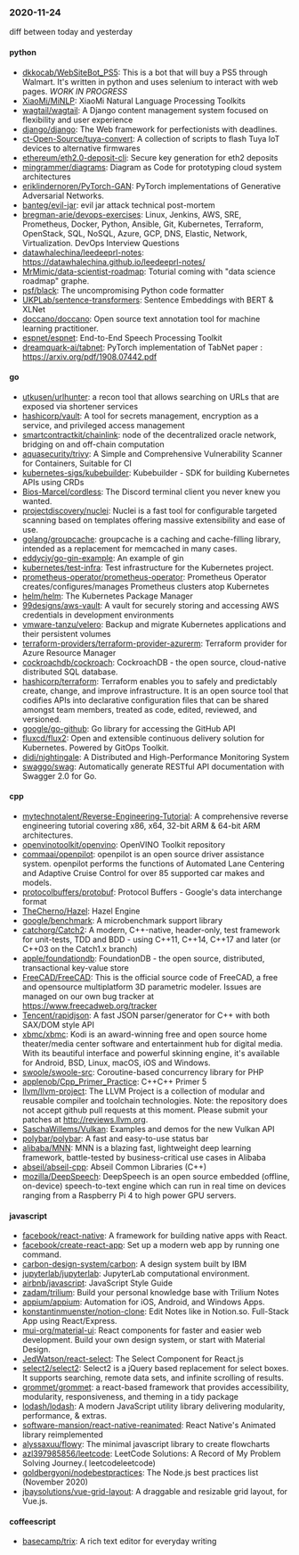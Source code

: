 ### 2020-11-24
diff between today and yesterday

#### python
* [dkkocab/WebSiteBot_PS5](https://github.com/dkkocab/WebSiteBot_PS5): This is a bot that will buy a PS5 through Walmart. It's written in python and uses selenium to interact with web pages. *WORK IN PROGRESS*
* [XiaoMi/MiNLP](https://github.com/XiaoMi/MiNLP): XiaoMi Natural Language Processing Toolkits
* [wagtail/wagtail](https://github.com/wagtail/wagtail): A Django content management system focused on flexibility and user experience
* [django/django](https://github.com/django/django): The Web framework for perfectionists with deadlines.
* [ct-Open-Source/tuya-convert](https://github.com/ct-Open-Source/tuya-convert): A collection of scripts to flash Tuya IoT devices to alternative firmwares
* [ethereum/eth2.0-deposit-cli](https://github.com/ethereum/eth2.0-deposit-cli): Secure key generation for eth2 deposits
* [mingrammer/diagrams](https://github.com/mingrammer/diagrams):  Diagram as Code for prototyping cloud system architectures
* [eriklindernoren/PyTorch-GAN](https://github.com/eriklindernoren/PyTorch-GAN): PyTorch implementations of Generative Adversarial Networks.
* [banteg/evil-jar](https://github.com/banteg/evil-jar): evil jar attack technical post-mortem
* [bregman-arie/devops-exercises](https://github.com/bregman-arie/devops-exercises): Linux, Jenkins, AWS, SRE, Prometheus, Docker, Python, Ansible, Git, Kubernetes, Terraform, OpenStack, SQL, NoSQL, Azure, GCP, DNS, Elastic, Network, Virtualization. DevOps Interview Questions
* [datawhalechina/leedeeprl-notes](https://github.com/datawhalechina/leedeeprl-notes): https://datawhalechina.github.io/leedeeprl-notes/
* [MrMimic/data-scientist-roadmap](https://github.com/MrMimic/data-scientist-roadmap): Toturial coming with "data science roadmap" graphe.
* [psf/black](https://github.com/psf/black): The uncompromising Python code formatter
* [UKPLab/sentence-transformers](https://github.com/UKPLab/sentence-transformers): Sentence Embeddings with BERT & XLNet
* [doccano/doccano](https://github.com/doccano/doccano): Open source text annotation tool for machine learning practitioner.
* [espnet/espnet](https://github.com/espnet/espnet): End-to-End Speech Processing Toolkit
* [dreamquark-ai/tabnet](https://github.com/dreamquark-ai/tabnet): PyTorch implementation of TabNet paper : https://arxiv.org/pdf/1908.07442.pdf

#### go
* [utkusen/urlhunter](https://github.com/utkusen/urlhunter): a recon tool that allows searching on URLs that are exposed via shortener services
* [hashicorp/vault](https://github.com/hashicorp/vault): A tool for secrets management, encryption as a service, and privileged access management
* [smartcontractkit/chainlink](https://github.com/smartcontractkit/chainlink): node of the decentralized oracle network, bridging on and off-chain computation
* [aquasecurity/trivy](https://github.com/aquasecurity/trivy): A Simple and Comprehensive Vulnerability Scanner for Containers, Suitable for CI
* [kubernetes-sigs/kubebuilder](https://github.com/kubernetes-sigs/kubebuilder): Kubebuilder - SDK for building Kubernetes APIs using CRDs
* [Bios-Marcel/cordless](https://github.com/Bios-Marcel/cordless): The Discord terminal client you never knew you wanted.
* [projectdiscovery/nuclei](https://github.com/projectdiscovery/nuclei): Nuclei is a fast tool for configurable targeted scanning based on templates offering massive extensibility and ease of use.
* [golang/groupcache](https://github.com/golang/groupcache): groupcache is a caching and cache-filling library, intended as a replacement for memcached in many cases.
* [eddycjy/go-gin-example](https://github.com/eddycjy/go-gin-example): An example of gin
* [kubernetes/test-infra](https://github.com/kubernetes/test-infra): Test infrastructure for the Kubernetes project.
* [prometheus-operator/prometheus-operator](https://github.com/prometheus-operator/prometheus-operator): Prometheus Operator creates/configures/manages Prometheus clusters atop Kubernetes
* [helm/helm](https://github.com/helm/helm): The Kubernetes Package Manager
* [99designs/aws-vault](https://github.com/99designs/aws-vault): A vault for securely storing and accessing AWS credentials in development environments
* [vmware-tanzu/velero](https://github.com/vmware-tanzu/velero): Backup and migrate Kubernetes applications and their persistent volumes
* [terraform-providers/terraform-provider-azurerm](https://github.com/terraform-providers/terraform-provider-azurerm): Terraform provider for Azure Resource Manager
* [cockroachdb/cockroach](https://github.com/cockroachdb/cockroach): CockroachDB - the open source, cloud-native distributed SQL database.
* [hashicorp/terraform](https://github.com/hashicorp/terraform): Terraform enables you to safely and predictably create, change, and improve infrastructure. It is an open source tool that codifies APIs into declarative configuration files that can be shared amongst team members, treated as code, edited, reviewed, and versioned.
* [google/go-github](https://github.com/google/go-github): Go library for accessing the GitHub API
* [fluxcd/flux2](https://github.com/fluxcd/flux2): Open and extensible continuous delivery solution for Kubernetes. Powered by GitOps Toolkit.
* [didi/nightingale](https://github.com/didi/nightingale):  A Distributed and High-Performance Monitoring System
* [swaggo/swag](https://github.com/swaggo/swag): Automatically generate RESTful API documentation with Swagger 2.0 for Go.

#### cpp
* [mytechnotalent/Reverse-Engineering-Tutorial](https://github.com/mytechnotalent/Reverse-Engineering-Tutorial): A comprehensive reverse engineering tutorial covering x86, x64, 32-bit ARM & 64-bit ARM architectures.
* [openvinotoolkit/openvino](https://github.com/openvinotoolkit/openvino): OpenVINO Toolkit repository
* [commaai/openpilot](https://github.com/commaai/openpilot): openpilot is an open source driver assistance system. openpilot performs the functions of Automated Lane Centering and Adaptive Cruise Control for over 85 supported car makes and models.
* [protocolbuffers/protobuf](https://github.com/protocolbuffers/protobuf): Protocol Buffers - Google's data interchange format
* [TheCherno/Hazel](https://github.com/TheCherno/Hazel): Hazel Engine
* [google/benchmark](https://github.com/google/benchmark): A microbenchmark support library
* [catchorg/Catch2](https://github.com/catchorg/Catch2): A modern, C++-native, header-only, test framework for unit-tests, TDD and BDD - using C++11, C++14, C++17 and later (or C++03 on the Catch1.x branch)
* [apple/foundationdb](https://github.com/apple/foundationdb): FoundationDB - the open source, distributed, transactional key-value store
* [FreeCAD/FreeCAD](https://github.com/FreeCAD/FreeCAD): This is the official source code of FreeCAD, a free and opensource multiplatform 3D parametric modeler. Issues are managed on our own bug tracker at https://www.freecadweb.org/tracker
* [Tencent/rapidjson](https://github.com/Tencent/rapidjson): A fast JSON parser/generator for C++ with both SAX/DOM style API
* [xbmc/xbmc](https://github.com/xbmc/xbmc): Kodi is an award-winning free and open source home theater/media center software and entertainment hub for digital media. With its beautiful interface and powerful skinning engine, it's available for Android, BSD, Linux, macOS, iOS and Windows.
* [swoole/swoole-src](https://github.com/swoole/swoole-src):  Coroutine-based concurrency library for PHP
* [applenob/Cpp_Primer_Practice](https://github.com/applenob/Cpp_Primer_Practice): C++C++ Primer 5
* [llvm/llvm-project](https://github.com/llvm/llvm-project): The LLVM Project is a collection of modular and reusable compiler and toolchain technologies. Note: the repository does not accept github pull requests at this moment. Please submit your patches at http://reviews.llvm.org.
* [SaschaWillems/Vulkan](https://github.com/SaschaWillems/Vulkan): Examples and demos for the new Vulkan API
* [polybar/polybar](https://github.com/polybar/polybar): A fast and easy-to-use status bar
* [alibaba/MNN](https://github.com/alibaba/MNN): MNN is a blazing fast, lightweight deep learning framework, battle-tested by business-critical use cases in Alibaba
* [abseil/abseil-cpp](https://github.com/abseil/abseil-cpp): Abseil Common Libraries (C++)
* [mozilla/DeepSpeech](https://github.com/mozilla/DeepSpeech): DeepSpeech is an open source embedded (offline, on-device) speech-to-text engine which can run in real time on devices ranging from a Raspberry Pi 4 to high power GPU servers.

#### javascript
* [facebook/react-native](https://github.com/facebook/react-native): A framework for building native apps with React.
* [facebook/create-react-app](https://github.com/facebook/create-react-app): Set up a modern web app by running one command.
* [carbon-design-system/carbon](https://github.com/carbon-design-system/carbon): A design system built by IBM
* [jupyterlab/jupyterlab](https://github.com/jupyterlab/jupyterlab): JupyterLab computational environment.
* [airbnb/javascript](https://github.com/airbnb/javascript): JavaScript Style Guide
* [zadam/trilium](https://github.com/zadam/trilium): Build your personal knowledge base with Trilium Notes
* [appium/appium](https://github.com/appium/appium):  Automation for iOS, Android, and Windows Apps.
* [konstantinmuenster/notion-clone](https://github.com/konstantinmuenster/notion-clone): Edit Notes like in Notion.so. Full-Stack App using React/Express.
* [mui-org/material-ui](https://github.com/mui-org/material-ui): React components for faster and easier web development. Build your own design system, or start with Material Design.
* [JedWatson/react-select](https://github.com/JedWatson/react-select): The Select Component for React.js
* [select2/select2](https://github.com/select2/select2): Select2 is a jQuery based replacement for select boxes. It supports searching, remote data sets, and infinite scrolling of results.
* [grommet/grommet](https://github.com/grommet/grommet): a react-based framework that provides accessibility, modularity, responsiveness, and theming in a tidy package
* [lodash/lodash](https://github.com/lodash/lodash): A modern JavaScript utility library delivering modularity, performance, & extras.
* [software-mansion/react-native-reanimated](https://github.com/software-mansion/react-native-reanimated): React Native's Animated library reimplemented
* [alyssaxuu/flowy](https://github.com/alyssaxuu/flowy): The minimal javascript library to create flowcharts 
* [azl397985856/leetcode](https://github.com/azl397985856/leetcode): LeetCode Solutions: A Record of My Problem Solving Journey.( leetcodeleetcode)
* [goldbergyoni/nodebestpractices](https://github.com/goldbergyoni/nodebestpractices):  The Node.js best practices list (November 2020)
* [jbaysolutions/vue-grid-layout](https://github.com/jbaysolutions/vue-grid-layout): A draggable and resizable grid layout, for Vue.js.

#### coffeescript
* [basecamp/trix](https://github.com/basecamp/trix): A rich text editor for everyday writing
